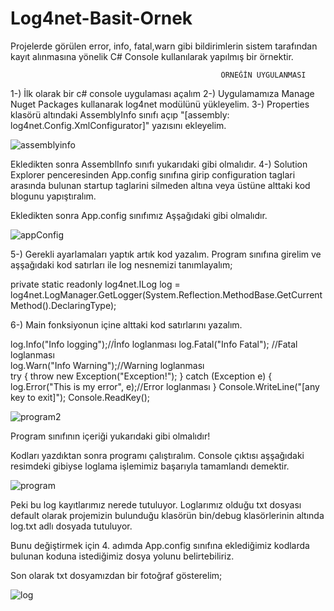 # Log4net-Basit-Ornek
Projelerde görülen error, info, fatal,warn gibi bildirimlerin sistem tarafından kayıt alınmasına yönelik C# Console kullanılarak yapılmış bir örnektir.

                                                   ÖRNEĞİN UYGULANMASI
          
1-) İlk olarak bir c# console uygulaması açalım
2-) Uygulamamıza Manage Nuget Packages kullanarak log4net modülünü yükleyelim.
3-) Properties klasörü altındaki AssemblyInfo sınıfı açıp "[assembly: log4net.Config.XmlConfigurator]" yazısını ekleyelim.

![assemblyinfo](https://user-images.githubusercontent.com/46024317/64182698-4e317080-ce71-11e9-9cd9-628d603ce6c5.PNG)

Ekledikten sonra AssemblInfo sınıfı yukarıdaki gibi olmalıdır.
4-) Solution Explorer penceresinden App.config sınıfına girip configuration taglari arasında bulunan startup taglarini silmeden altına veya üstüne alttaki kod blogunu yapıştıralım.
 
 <configSections>
    <section name="log4net" type="log4net.Config.Log4NetConfigurationSectionHandler, log4net" />
  </configSections>
 <appSettings>
        <add key="log4net.Config" value="log4.config"/>
        <add key="log4net.Config.Watch" value="True"/>
        <add key="log4net.Internal.Debug" value="False"/>
    </appSettings>
  <log4net>
    <appender name="RollingFileAppender" type="log4net.Appender.RollingFileAppender">
      <file value="log.txt" />
      <appendToFile value="true" />
      <rollingStyle value="Size" />
      <maxSizeRollBackups value="10" />
      <maximumFileSize value="250KB" />
      <staticLogFileName value="true" />
      <layout type="log4net.Layout.PatternLayout">
        <conversionPattern value="%date [%thread] %-5level %logger [%property{NDC}] - %message%newline" />
      </layout>
    </appender>
    <root>
      <level value="ALL" />
      <appender-ref ref="RollingFileAppender" />
    </root>
  </log4net>

Ekledikten sonra App.config sınıfımız Aşşağıdaki gibi olmalıdır.

![appConfig](https://user-images.githubusercontent.com/46024317/64183026-db74c500-ce71-11e9-8f99-c8847078c07d.PNG)

5-) Gerekli ayarlamaları yaptık artık kod yazalım. Program sınıfına girelim ve aşşağıdaki kod satırları ile log nesnemizi tanımlayalım;

private static readonly log4net.ILog log = log4net.LogManager.GetLogger(System.Reflection.MethodBase.GetCurrentMethod().DeclaringType);

6-) Main fonksiyonun içine alttaki kod satırlarını yazalım.

log.Info("Info logging");//İnfo loglanması
            log.Fatal("Info Fatal"); //Fatal loglanması   
            log.Warn("Info Warning");//Warning loglanması   
            try
            {
                throw new Exception("Exception!");
            }
            catch (Exception e)
            {
                log.Error("This is my error", e);//Error loglanması
            }
            Console.WriteLine("[any key to exit]");
            Console.ReadKey();
            
   ![program2](https://user-images.githubusercontent.com/46024317/64184364-08c27280-ce74-11e9-850e-e30161187332.PNG)  
   
   Program sınıfının içeriği yukarıdaki gibi olmalıdır!
   
Kodları yazdıktan sonra programı çalıştıralım. Console çıktısı aşşağıdaki resimdeki gibiyse loglama işlemimiz başarıyla tamamlandı demektir.
 
 ![program](https://user-images.githubusercontent.com/46024317/64183625-d5cbaf00-ce72-11e9-9c89-98257f90f1e5.PNG)
 
 Peki bu log kayıtlarımız nerede tutuluyor. Loglarımız olduğu txt dosyası default olarak projemizin bulunduğu klasörün bin/debug klasörlerinin altında log.txt adlı dosyada tutuluyor.
 
 Bunu değiştirmek için 4. adımda App.config sınıfına eklediğimiz kodlarda bulunan <file value="log.txt" /> koduna istediğimiz dosya yolunu belirtebiliriz.
 
 Son olarak txt dosyamızdan bir fotoğraf gösterelim;
 
 ![log](https://user-images.githubusercontent.com/46024317/64184104-a23d5480-ce73-11e9-972c-672364dbdf66.PNG)

 

